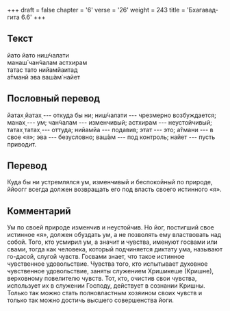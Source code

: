 +++
draft = false
chapter = '6'
verse = '26'
weight = 243
title = 'Бхагавад-гита 6.6'
+++
## Текст

йато йато ниш́чалати  
манаш́ чан̃чалам астхирам  
татас тато нийамйаитад  
а̄тманй эва ваш́ам̇ найет

## Пословный перевод

йатах̣ йатах̣ --- откуда бы ни; ниш́чалати --- чрезмерно возбуждается;
манах̣ --- ум; чан̃чалам --- изменчивый; астхирам --- неустойчивый; татах̣
татах̣ --- оттуда; нийамйа --- подавив; этат --- это; а̄тмани --- в свое
«я»; эва --- безусловно; ваш́ам --- под контроль; найет --- пусть
приводит.

## Перевод

Куда бы ни устремлялся ум, изменчивый и беспокойный по природе, ййоогг
всегда должен возвращать его под власть своего истинного «я».

## Комментарий

Ум по своей природе изменчив и неустойчив. Но йог, постигший свое
истинное «я», должен обуздать ум, а не позволять ему властвовать над
собой. Того, кто усмирил ум, а значит и чувства, именуют госвами или
свами, тогда как человека, который подчиняется диктату ума, называют
го-дасой, слугой чувств. Госвами знает, что такое истинное чувственное
удовольствие. Чувства того, кто испытывает духовное чувственное
удовольствие, заняты служением Хришикеше (Кришне), верховному повелителю
чувств. Тот, кто, очистив свои чувства, использует их в служении
Господу, действует в сознании Кришны. Только так можно стать
полновластным хозяином своих чувств и только так можно достичь высшего
совершенства йоги.
